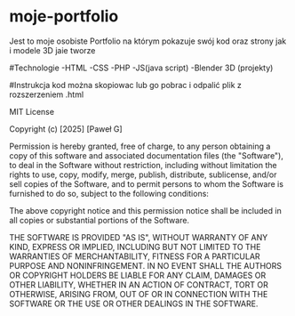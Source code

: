 # moje-portfolio
Jest to moje osobiste Portfolio na którym pokazuje swój kod oraz strony jak i modele 3D jaie tworze

#Technologie
-HTML
-CSS
-PHP
-JS(java script)
-Blender 3D (projekty)

#Instrukcja
kod można skopiowac lub go pobrac i odpalić plik z rozszerzeniem .html

MIT License

Copyright (c) [2025] [Paweł G]

Permission is hereby granted, free of charge, to any person obtaining a copy
of this software and associated documentation files (the "Software"), to deal
in the Software without restriction, including without limitation the rights
to use, copy, modify, merge, publish, distribute, sublicense, and/or sell
copies of the Software, and to permit persons to whom the Software is
furnished to do so, subject to the following conditions:

The above copyright notice and this permission notice shall be included in all
copies or substantial portions of the Software.

THE SOFTWARE IS PROVIDED "AS IS", WITHOUT WARRANTY OF ANY KIND, EXPRESS OR
IMPLIED, INCLUDING BUT NOT LIMITED TO THE WARRANTIES OF MERCHANTABILITY,
FITNESS FOR A PARTICULAR PURPOSE AND NONINFRINGEMENT. IN NO EVENT SHALL THE
AUTHORS OR COPYRIGHT HOLDERS BE LIABLE FOR ANY CLAIM, DAMAGES OR OTHER
LIABILITY, WHETHER IN AN ACTION OF CONTRACT, TORT OR OTHERWISE, ARISING FROM,
OUT OF OR IN CONNECTION WITH THE SOFTWARE OR THE USE OR OTHER DEALINGS IN THE
SOFTWARE.
